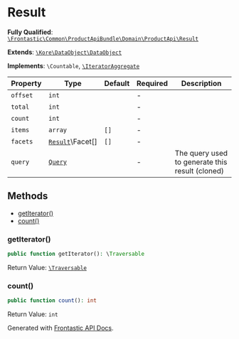 #  Result

**Fully Qualified**: [`\Frontastic\Common\ProductApiBundle\Domain\ProductApi\Result`](../../../../../src/php/ProductApiBundle/Domain/ProductApi/Result.php)

**Extends**: [`\Kore\DataObject\DataObject`](https://github.com/kore/DataObject)

**Implements**: `\Countable`, [`\IteratorAggregate`](https://www.php.net/manual/de/class.iteratoraggregate.php)

Property|Type|Default|Required|Description
--------|----|-------|--------|-----------
`offset` | `int` |  | - | 
`total` | `int` |  | - | 
`count` | `int` |  | - | 
`items` | `array` | `[]` | - | 
`facets` | [`Result`](Result.md)\Facet[] | `[]` | - | 
`query` | [`Query`](Query.md) |  | - | The query used to generate this result (cloned)

## Methods

* [getIterator()](#getiterator)
* [count()](#count)

### getIterator()

```php
public function getIterator(): \Traversable
```

Return Value: [`\Traversable`](https://www.php.net/manual/de/class.traversable.php)

### count()

```php
public function count(): int
```

Return Value: `int`

Generated with [Frontastic API Docs](https://github.com/FrontasticGmbH/apidocs).
